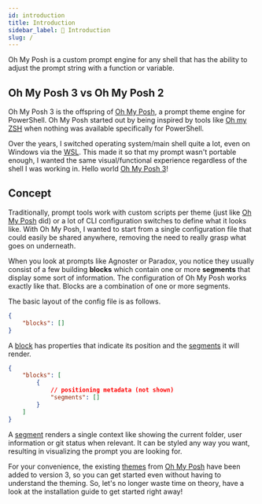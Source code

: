 ```yaml
---
id: introduction
title: Introduction
sidebar_label: 👋 Introduction
slug: /
---
```


Oh My Posh is a custom prompt engine for any shell that has the ability to adjust
the prompt string with a function or variable.

## Oh My Posh 3 vs Oh My Posh 2

Oh My Posh 3 is the offspring of [Oh My Posh][omp], a prompt theme engine for PowerShell.
Oh My Posh started out by being inspired by tools like [Oh my ZSH][omz] when nothing was
available specifically for PowerShell.

Over the years, I switched operating system/main shell quite a lot, even on
Windows via the [WSL][wsl]. This made it so that my prompt wasn't portable enough,
I wanted the same visual/functional experience regardless
of the shell I was working in. Hello world [Oh My Posh 3][omp3]!

## Concept

Traditionally, prompt tools work with custom scripts per theme (just like [Oh My Posh][omp] did) or a lot
of CLI configuration switches to define what it looks like. With Oh My Posh, I wanted to start from a single
configuration file that could easily be shared anywhere, removing the need to really grasp what goes on underneath.

When you look at prompts like Agnoster or Paradox, you notice they usually consist of a few building
**blocks** which contain one or more **segments** that display some sort of information. The configuration of
Oh My Posh works exactly like that. Blocks are a combination of one or more segments.

The basic layout of the config file is as follows.

```json
{
    "blocks": []
}
```

A [block][block] has properties that indicate its position and the [segments][segment] it will render.

```json
{
    "blocks": [
        {
            // positioning metadata (not shown)
            "segments": []
        }
    ]
}
```

A [segment][segment] renders a single context like showing the current folder, user information or git status
when relevant. It can be styled any way you want, resulting in visualizing the prompt you are looking for.

For your convenience, the existing [themes][themes] from [Oh My Posh][omp-themes] have been added to version 3, so you
can get started even without having to understand the theming. So, let's no longer waste time on theory, have a look at the
installation guide to get started right away!

[omp]: https://github.com/JanDeDobbeleer/oh-my-posh2
[omz]: https://github.com/ohmyzsh/ohmyzsh
[omp3]: https://github.com/JanDeDobbeleer/oh-my-posh
[wsl]: https://docs.microsoft.com/en-us/windows/wsl/install-win10
[block]: /docs/configure#block
[segment]: /docs/configure#segment
[themes]: https://github.com/JanDeDobbeleer/oh-my-posh/tree/main/themes
[omp-themes]: https://github.com/JanDeDobbeleer/oh-my-posh/tree/master/Themes

